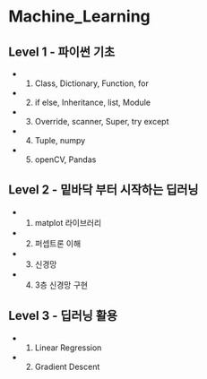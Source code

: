 # Machine_Learning 

## Level 1 - 파이썬 기초

* 1. Class, Dictionary, Function, for
* 2. if else, Inheritance, list, Module
* 3. Override, scanner, Super, try except
* 4. Tuple, numpy
* 5. openCV, Pandas


## Level 2 - 밑바닥 부터 시작하는 딥러닝
* 1. matplot 라이브러리
* 2. 퍼셉트론 이해
* 3. 신경망
* 4. 3층 신경망 구현

## Level 3 - 딥러닝 활용
* 1. Linear Regression
* 2. Gradient Descent
